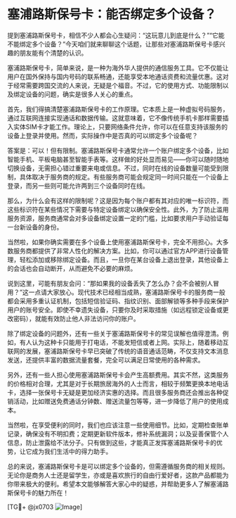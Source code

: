 # 塞浦路斯保号卡：能否绑定多个设备？

提到塞浦路斯保号卡，相信不少人都会心生疑问：“这玩意儿到底是什么？”“它能不能绑定多个设备？”今天咱们就来聊聊这个话题，让那些对塞浦路斯保号卡感兴趣的朋友能有个清楚的认识。

塞浦路斯保号卡，简单来说，是一种为海外华人提供的通信服务工具。它不仅能让用户在国外保持与国内号码的联系畅通，还能享受本地通话资费和流量优惠。这对于经常需要跨国交流的人来说，无疑是个福音。不过，它的使用方式、功能限制以及绑定设备的问题，确实是很多人关心的重点。

首先，我们得搞清楚塞浦路斯保号卡的工作原理。它本质上是一种虚拟号码服务，通过互联网连接实现通话和数据传输。这就意味着，它不像传统手机卡那样需要插入实体SIM卡才能工作。理论上，只要网络条件允许，你可以在任意支持该服务的设备上登录并使用。然而，实际操作中是否真的可以绑定多个设备呢？

答案是：可以！但有限制。塞浦路斯保号卡通常允许一个账户绑定多个设备，比如智能手机、平板电脑甚至智能手表等。这样做的好处显而易见——你可以随时随地切换设备，无需担心错过重要来电或信息。不过，同时在线的设备数量可能受到限制，具体取决于服务商的规定。有些服务商可能会规定同一时间只能在一个设备上登录，而另一些则可能允许两到三个设备同时在线。

那么，为什么会有这样的限制呢？这是因为每个账户都有其对应的唯一标识符，而这些标识符在某些情况下需要与特定设备绑定以确保安全性。此外，为了防止滥用服务资源，服务商通常会对多设备绑定设置一定的门槛，比如要求用户手动验证每一台新设备的身份。

当然啦，如果你确实需要在多个设备上使用塞浦路斯保号卡，完全不用担心。大多数服务商都提供了非常人性化的解决方案。比如，你可以通过官方APP进行设备管理，轻松添加或移除绑定设备。而且，一旦你在某台设备上退出登录，其他设备上的会话也会自动断开，从而避免不必要的麻烦。

说到这里，可能有朋友会问：“那如果我的设备丢失了怎么办？会不会被别人冒用？”这一点请大家放心。现代技术已经相当成熟，塞浦路斯保号卡的服务商一般都会采用多重认证机制，包括短信验证码、指纹识别、面部解锁等多种手段来保护用户的账号安全。即使不幸遗失设备，只要你及时采取措施（如远程锁定设备或更改密码），就能有效防止他人非法访问你的账户。

除了绑定设备的问题外，还有一些关于塞浦路斯保号卡的常见误解也值得澄清。例如，有人认为这种卡只能用于打电话，不能发短信或者上网。实际上，随着移动互联网的发展，塞浦路斯保号卡早已突破了传统的语音通话范畴，不仅支持文本消息发送，还提供丰富的数据流量套餐，完全可以满足日常使用的各种需求。

另外，还有一些人担心使用塞浦路斯保号卡会产生高额费用。其实不然，这类服务的价格相对合理，尤其是对于长期旅居海外的人士而言，相较于频繁更换本地电话卡，选择一张保号卡无疑是更加经济实惠的选择。而且很多服务商还会推出各种促销活动，比如赠送免费通话分钟数、赠送流量包等等，进一步降低了用户的使用成本。

当然啦，在享受便利的同时，我们也应该注意一些使用细节。比如，定期检查账单记录，确保没有不明扣费；定期更新软件版本，修补系统漏洞；以及妥善保管个人信息，防止泄露给不法分子。只有做到这些，才能真正发挥塞浦路斯保号卡的优势，让它成为我们生活中的得力助手。

总的来说，塞浦路斯保号卡是可以绑定多个设备的，但需遵循服务商的相关规则。无论你是商务人士还是留学生，亦或是喜欢旅行的自由行爱好者，这款产品都能为你带来极大的便利。希望本文能够解答大家心中的疑惑，并帮助更多人了解塞浦路斯保号卡的魅力所在！

[TG💪+ @jx0703 ![Image](https://github.com/user-attachments/assets/dbca1d08-cadb-493c-b0ec-ad6f7a83f270)]